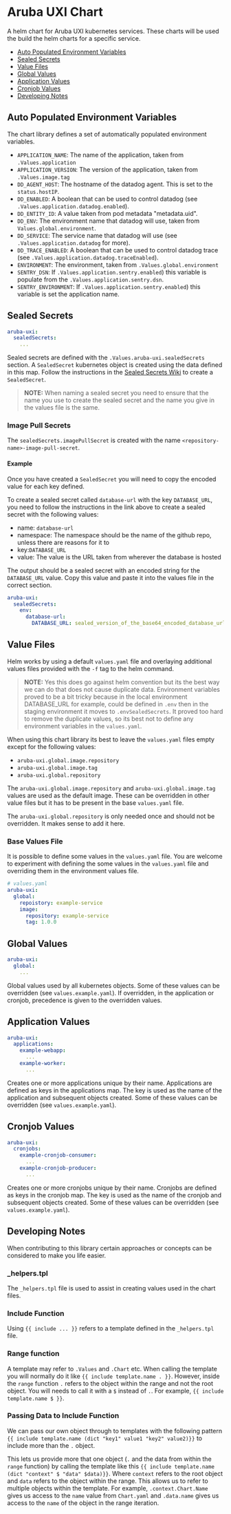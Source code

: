# Aruba UXI Chart

A helm chart for Aruba UXI kubernetes services. These charts will be used the build the helm charts for a specific service.

- [Auto Populated Environment Variables](#auto-populated-environment-variables)
- [Sealed Secrets](#sealed-secrets)
- [Value Files](#value-files)
- [Global Values](#global-values)
- [Application Values](#application-values)
- [Cronjob Values](#cronjob-values)
- [Developing Notes](#developing-notes)

## Auto Populated Environment Variables

The chart library defines a set of automatically populated environment variables.

- `APPLICATION_NAME`: The name of the application, taken from `.Values.application`
- `APPLICATION_VERSION`: The version of the application, taken from `.Values.image.tag`
- `DD_AGENT_HOST`: The hostname of the datadog agent. This is set to the `status.hostIP`.
- `DD_ENABLED`: A boolean that can be used to control datadog (see `.Values.application.datadog.enabled`).
- `DD_ENTITY_ID`: A value taken from pod metadata "metadata.uid".
- `DD_ENV`: The environment name that datadog will use, taken from `Values.global.environment`.
- `DD_SERVICE`: The service name that datadog will use (see `.Values.application.datadog` for more).
- `DD_TRACE_ENABLED`: A boolean that can be used to control datadog trace (see `.Values.application.datadog.traceEnabled`).
- `ENVIRONMENT`: The environment, taken from `.Values.global.environment`
- `SENTRY_DSN`: If `.Values.application.sentry.enabled`) this variable is populate from the `.Values.application.sentry.dsn`.
- `SENTRY_ENVIRONMENT`: If `.Values.application.sentry.enabled`) this variable is set the application name.

## Sealed Secrets

```yaml
aruba-uxi:
  sealedSecrets:
    ...
```

Sealed secrets are defined with the `.Values.aruba-uxi.sealedSecrets` section. A `SealedSecret` kubernetes object is created using the data defined in this map.
Follow the instructions in the [Sealed Secrets Wiki](https://github.com/aruba-uxi/knowledge/wiki/Sealed-Secrets) to create a `SealedSecret`.

> **NOTE:** When naming a sealed secret you need to ensure that the name you use to create the sealed secret and the name you give in the values file is the same.

### Image Pull Secrets

The `sealedSecrets.imagePullSecret` is created with the name `<repository-name>-image-pull-secret`.

#### Example

Once you have created a `SealedSecret` you will need to copy the encoded value for each key defined.

To create a sealed secret called `database-url` with the key `DATABASE_URL`, you need to follow the instructions in the link above to create a sealed secret with the following values:

- name: `database-url`
- namespace: The namespace should be the name of the github repo, unless there are reasons for it to
- key:`DATABASE_URL`
- value: The value is the URL taken from wherever the database is hosted

The output should be a sealed secret with an encoded string for the `DATABASE_URL` value. Copy this value and paste it into the values file in the correct section.

```yaml
aruba-uxi:
  sealedSecrets:
    env:
      database-url:
        DATABASE_URL: sealed_version_of_the_base64_encoded_database_url
```

## Value Files

Helm works by using a default `values.yaml` file and overlaying additional values files provided with the `-f` tag to the helm command.

> **NOTE:** Yes this does go against helm convention but its the best way we can do that does not cause duplicate data. Environment variables proved to be a bit tricky because in the local environment DATABASE_URL for example, could be defined in `.env` then in the staging environment it moves to `.envSealedSecrets`. It proved too hard to remove the duplicate values, so its best not to define any environment variables in the `values.yaml`.

When using this chart library its best to leave the `values.yaml` files empty except for the following values:

- `aruba-uxi.global.image.repository`
- `aruba-uxi.global.image.tag`
- `aruba-uxi.global.repository`

The `aruba-uxi.global.image.repository` and `aruba-uxi.global.image.tag` values are used as the default image. These can be overridden in other value files but it has to be present in the base `values.yaml` file.

The `aruba-uxi.global.repository` is only needed once and should not be overridden. It makes sense to add it here.

### Base Values File

It is possible to define some values in the `values.yaml` file. You are welcome to experiment with defining the some values in the `values.yaml` file and overriding them in the environment values file.

```yaml
# values.yaml
aruba-uxi:
  global:
    repoistory: example-service
    image:
      repository: example-service
      tag: 1.0.0
```

## Global Values

```yaml
aruba-uxi:
  global:
    ...
```

Global values used by all kubernetes objects. Some of these values can be overridden (see `values.example.yaml`). If overridden, in the application or cronjob, precedence is given to the overridden values.

## Application Values

```yaml
aruba-uxi:
  applications:
    example-webapp:
      ...
    example-worker:
      ...
```

Creates one or more applications unique by their name. Applications are defined as keys in the applications map.
The key is used as the name of the application and subsequent objects created. Some of these values can be overridden (see `values.example.yaml`).

## Cronjob Values

```yaml
aruba-uxi:
  cronjobs:
    example-cronjob-consumer:
      ...
    example-cronjob-producer:
      ...
```

Creates one or more cronjobs unique by their name. Cronjobs are defined as keys in the cronjob map.
The key is used as the name of the cronjob and subsequent objects created. Some of these values can be overridden (see `values.example.yaml`).

## Developing Notes

When contributing to this library certain approaches or concepts can be considered to make you life easier.

### _helpers.tpl

The `_helpers.tpl` file is used to assist in creating values used in the chart files.

### Include Function

Using `{{ include ... }}` refers to a template defined in the `_helpers.tpl` file.

### Range function

A template may refer to `.Values` and `.Chart` etc. When calling the template you will normally do it like `{{ include template.name . }}`. However, inside the `range` function `.` refers to the object within the range and not the root object. You will needs to call it with a `$` instead of `.`. For example, `{{ include template.name $ }}`.

### Passing Data to Include Function

We can pass our own object through to templates with the following pattern `{{ include template.name (dict "key1" value1 "key2" value2)}}` to include more than the `.` object.

This lets us provide more that one object (`.` and the data from within the `range` function) by calling the template like this `{{ include template.name (dict "context" $ "data" $data)}}`. Where `context` refers to the root object and `data` refers to the object within the range. This allows us to refer to multiple objects within the template. For example, `.context.Chart.Name` gives us access to the `name` value from `Chart.yaml` and `.data.name` gives us access to the `name` of the object in the range iteration.
